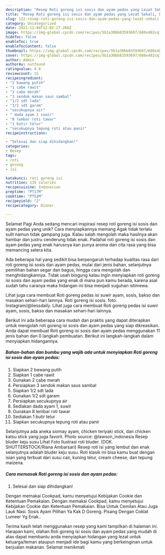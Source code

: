 ```yaml
---
description: "Resep Roti goreng isi sosis dan ayam pedas yang Lezat Sekali, Lezat"
title: "Resep Roti goreng isi sosis dan ayam pedas yang Lezat Sekali, Lezat"
slug: 122-resep-roti-goreng-isi-sosis-dan-ayam-pedas-yang-lezat-sekali-lezat
category: Uncategorized
date: 2022-12-04T12:02:27.266Z
image: https://img-global.cpcdn.com/recipes/5b1a30bb83593697/680x482cq70/roti-goreng-isi-sosis-dan-ayam-pedas-foto-resep-utama.jpg
hideToc: false
enableToc: true
enableTocContent: false
thumbnail: https://img-global.cpcdn.com/recipes/5b1a30bb83593697/680x482cq70/roti-goreng-isi-sosis-dan-ayam-pedas-foto-resep-utama.jpg
cover: https://img-global.cpcdn.com/recipes/5b1a30bb83593697/680x482cq70/roti-goreng-isi-sosis-dan-ayam-pedas-foto-resep-utama.jpg
author: Admin
authorAv: notfound
ratingvalue: 4.8
reviewcount: 15
recipeingredient:
- "2 bawang putih"
- "1 cabe rawit"
- "2 cabe merah"
- "3 sendok makan saus sambal"
- "1/2 sdt lada"
- "1/2 sdt garam"
- "secukupnya air"
- " dada ayam 1 suwir"
- "8 lembar roti tawar"
- "1 butir telur"
- "secukupnya tepung roti atau panir"
recipeinstructions:

- "Selesai dan siap dihidangkan!"
categories:
- Resep
tags:
- roti
- goreng
- isi

katakunci: roti goreng isi 
nutrition: 135 calories
recipecuisine: Indonesian
preptime: "PT17M"
cooktime: "PT52M"
recipeyield: "2"
recipecategory: Dinner

---
```



Selamat Pagi Anda sedang mencari inspirasi resep roti goreng isi sosis dan ayam pedas yang unik? Cara menyiapkannya memang Agak tidak terlalu sulit namun tidak gampang juga. Kalau salah mengolah maka hasilnya akan hambar dan justru cenderung tidak enak. Padahal roti goreng isi sosis dan ayam pedas yang enak harusnya kan punya aroma dan cita rasa yang bisa memancing selera kita.


Ada beberapa hal yang sedikit bisa berpengaruh terhadap kualitas rasa dari roti goreng isi sosis dan ayam pedas, mulai dari jenis bahan, selanjutnya pemilihan bahan segar dan bagus, hingga cara mengolah dan menghidangkannya. Tidak usah bingung kalau ingin menyiapkan roti goreng isi sosis dan ayam pedas yang enak di mana pun kamu berada, karena asal sudah tahu caranya maka hidangan ini bisa menjadi suguhan istimewa.

Lihat juga cara membuat Roti goreng pedas isi suwir ayam, sosis, bakso dan masakan sehari-hari lainnya. Roti goreng isi sosis. foto: Instagram/@liessdaily. Lihat juga cara membuat Roti goreng pedas isi suwir ayam, sosis, bakso dan masakan sehari-hari lainnya.


Berikut ini ada beberapa cara mudah dan praktis yang dapat diterapkan untuk mengolah roti goreng isi sosis dan ayam pedas yang siap dikreasikan. Anda dapat membuat Roti goreng isi sosis dan ayam pedas menggunakan 11 jenis bahan dan 0 langkah pembuatan. Berikut ini langkah-langkah dalam menyiapkan hidangannya.

<!--inarticleads1-->

##### Bahan-bahan dan bumbu yang wajib ada untuk menyiapkan Roti goreng isi sosis dan ayam pedas:

1. Siapkan 2 bawang putih
1. Siapkan 1 cabe rawit
1. Gunakan 2 cabe merah
1. Persiapkan 3 sendok makan saus sambal
1. Siapkan 1/2 sdt lada
1. Gunakan 1/2 sdt garam
1. Persiapkan secukupnya air
1. Sediakan  dada ayam 1, suwir
1. Gunakan 8 lembar roti tawar
1. Sediakan 1 butir telur
1. Siapkan secukupnya tepung roti atau panir


Selanjutnya ada aneka siomay ayam, chicken teriyaki stick, dan chicken katsu stick yang juga favorit. Photo source: @lawson_indonesia Resep bluder keju susu Lihat Foto Ilustrasi roti bluder. (DOK. SHUTTERSTOCK/Riana Ambarsari) Resep roti isi yang lembut dan enak selanjutnya adalah bluder keju susu. Roti klasik ini bisa kamu buat dengan isian yang terbuat dari susu cair, kuning telur, cream cheese, dan tepung maizena. 

<!--inarticleads2-->

##### Cara memasak Roti goreng isi sosis dan ayam pedas:


1. Selesai dan siap dihidangkan!

Dengan memakai Cookpad, kamu menyetujui Kebijakan Cookie dan Ketentuan Pemakaian. Dengan memakai Cookpad, kamu menyetujui Kebijakan Cookie dan Ketentuan Pemakaian. Bisa Untuk Cemilan Atau Juga Lauk Nasi. Sosis Ayam Pilihan Ya Kak D Goreng. Pisang Dengan Coklat Lumeer Yg Enak.. 

Terima kasih telah menggunakan resep yang kami tampilkan di halaman ini. Harapan kami, olahan Roti goreng isi sosis dan ayam pedas yang mudah di atas dapat membantu anda menyiapkan hidangan yang lezat untuk keluarga/teman ataupun menjadi ide bagi kamu yang berkeinginan untuk berjualan makanan. Selamat menikmati
